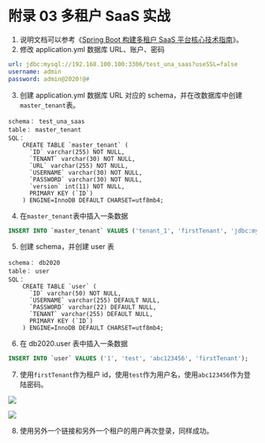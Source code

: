 # 附录 03 多租户 SaaS 实战

1. 说明文档可以参考《[Spring Boot 构建多租户 SaaS 平台核心技术指南](https://mp.weixin.qq.com/s/6Gihii6HtBsgcbiQ-2XvUg)》。
2. 修改 application.yml 数据库 URL、账户、密码

```yaml
url: jdbc:mysql://192.168.100.100:3306/test_una_saas?useSSL=false
username: admin
password: admin@2020!@#
```

3. 创建 application.yml 数据库 URL 对应的 schema，并在改数据库中创建`master_tenant`表。

```
schema： test_una_saas
table： master_tenant
SQL：
    CREATE TABLE `master_tenant` (
      `ID` varchar(255) NOT NULL,
      `TENANT` varchar(30) NOT NULL,
      `URL` varchar(255) NOT NULL,
      `USERNAME` varchar(30) NOT NULL,
      `PASSWORD` varchar(30) NOT NULL,
      `version` int(11) NOT NULL,
      PRIMARY KEY (`ID`)
    ) ENGINE=InnoDB DEFAULT CHARSET=utf8mb4;

```

4. 在`master_tenant`表中插入一条数据

```sql
INSERT INTO `master_tenant` VALUES ('tenant_1', 'firstTenant', 'jdbc:mysql://192.168.100.100:3306/db2020?useSSL=false', 'admin', 'admin@2020!@#', '0');

```

5. 创建 schema，并创建 user 表

```
schema： db2020
table： user
SQL：
    CREATE TABLE `user` (
      `ID` varchar(50) NOT NULL,
      `USERNAME` varchar(255) DEFAULT NULL,
      `PASSWORD` varchar(22) DEFAULT NULL,
      `TENANT` varchar(255) DEFAULT NULL,
      PRIMARY KEY (`ID`)
    ) ENGINE=InnoDB DEFAULT CHARSET=utf8mb4;

```

6. 在 db2020.user 表中插入一条数据

```sql
INSERT INTO `user` VALUES ('1', 'test', 'abc123456', 'firstTenant');

```

7. 使用`firstTenant`作为租户 id，使用`test`作为用户名，使用`abc123456`作为登陆密码。

![](assets/1699933288803.png)

![](assets/1699933288898.png)

8. 使用另外一个链接和另外一个租户的用户再次登录，同样成功。
